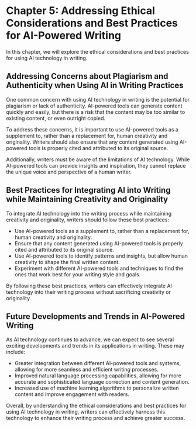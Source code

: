 Chapter 5: Addressing Ethical Considerations and Best Practices for AI-Powered Writing
======================================================================================

In this chapter, we will explore the ethical considerations and best practices for using AI technology in writing.

Addressing Concerns about Plagiarism and Authenticity when Using AI in Writing Practices
----------------------------------------------------------------------------------------

One common concern with using AI technology in writing is the potential for plagiarism or lack of authenticity. AI-powered tools can generate content quickly and easily, but there is a risk that the content may be too similar to existing content, or even outright copied.

To address these concerns, it is important to use AI-powered tools as a supplement to, rather than a replacement for, human creativity and originality. Writers should also ensure that any content generated using AI-powered tools is properly cited and attributed to its original source.

Additionally, writers must be aware of the limitations of AI technology. While AI-powered tools can provide insights and inspiration, they cannot replace the unique voice and perspective of a human writer.

Best Practices for Integrating AI into Writing while Maintaining Creativity and Originality
-------------------------------------------------------------------------------------------

To integrate AI technology into the writing process while maintaining creativity and originality, writers should follow these best practices:

* Use AI-powered tools as a supplement to, rather than a replacement for, human creativity and originality.
* Ensure that any content generated using AI-powered tools is properly cited and attributed to its original source.
* Use AI-powered tools to identify patterns and insights, but allow human creativity to shape the final written content.
* Experiment with different AI-powered tools and techniques to find the ones that work best for your writing style and goals.

By following these best practices, writers can effectively integrate AI technology into their writing process without sacrificing creativity or originality.

Future Developments and Trends in AI-Powered Writing
----------------------------------------------------

As AI technology continues to advance, we can expect to see several exciting developments and trends in its applications in writing. These may include:

* Greater integration between different AI-powered tools and systems, allowing for more seamless and efficient writing processes.
* Improved natural language processing capabilities, allowing for more accurate and sophisticated language correction and content generation.
* Increased use of machine learning algorithms to personalize written content and improve engagement with readers.

Overall, by understanding the ethical considerations and best practices for using AI technology in writing, writers can effectively harness this technology to enhance their writing process and achieve greater success.
